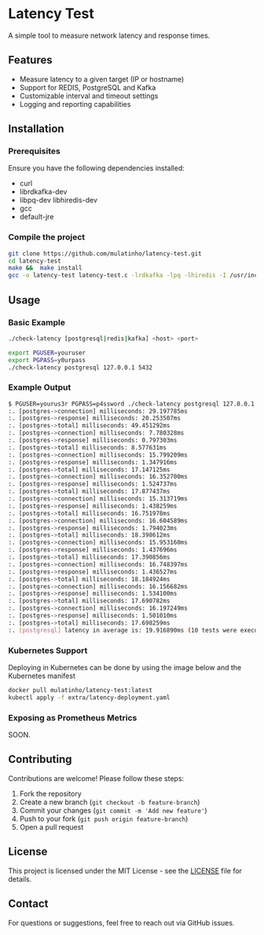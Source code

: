 # Latency Test

A simple tool to measure network latency and response times.

## Features
- Measure latency to a given target (IP or hostname)
- Support for REDIS, PostgreSQL and Kafka
- Customizable interval and timeout settings
- Logging and reporting capabilities

## Installation

### Prerequisites

Ensure you have the following dependencies installed:

- curl 
- librdkafka-dev 
- libpq-dev libhiredis-dev 
- gcc 
- default-jre

### Compile the project

```sh
git clone https://github.com/mulatinho/latency-test.git
cd latency-test
make &&  make install
gcc -o latency-test latency-test.c -lrdkafka -lpq -lhiredis -I /usr/include/postgresql/ -I/usr/include/hiredis
```

## Usage

### Basic Example
```sh
./check-latency [postgresql|redis|kafka] <host> <port>

export PGUSER=youruser
export PGPASS=y0urpass
./check-latency postgresql 127.0.0.1 5432
```

### Example Output

```sh
$ PGUSER=yourus3r PGPASS=p4ssword ./check-latency postgresql 127.0.0.1 5432
:. [postgres->connection] milliseconds: 29.197785ms
:. [postgres->response] milliseconds: 20.253507ms
:. [postgres->total] milliseconds: 49.451292ms
:. [postgres->connection] milliseconds: 7.780328ms
:. [postgres->response] milliseconds: 0.797303ms
:. [postgres->total] milliseconds: 8.577631ms
:. [postgres->connection] milliseconds: 15.799209ms
:. [postgres->response] milliseconds: 1.347916ms
:. [postgres->total] milliseconds: 17.147125ms
:. [postgres->connection] milliseconds: 16.352700ms
:. [postgres->response] milliseconds: 1.524737ms
:. [postgres->total] milliseconds: 17.877437ms
:. [postgres->connection] milliseconds: 15.313719ms
:. [postgres->response] milliseconds: 1.438259ms
:. [postgres->total] milliseconds: 16.751978ms
:. [postgres->connection] milliseconds: 16.604589ms
:. [postgres->response] milliseconds: 1.794023ms
:. [postgres->total] milliseconds: 18.398612ms
:. [postgres->connection] milliseconds: 15.953160ms
:. [postgres->response] milliseconds: 1.437696ms
:. [postgres->total] milliseconds: 17.390856ms
:. [postgres->connection] milliseconds: 16.748397ms
:. [postgres->response] milliseconds: 1.436527ms
:. [postgres->total] milliseconds: 18.184924ms
:. [postgres->connection] milliseconds: 16.156682ms
:. [postgres->response] milliseconds: 1.534100ms
:. [postgres->total] milliseconds: 17.690782ms
:. [postgres->connection] milliseconds: 16.197249ms
:. [postgres->response] milliseconds: 1.501010ms
:. [postgres->total] milliseconds: 17.698259ms
:. [postgresql] latency in average is: 19.916890ms (10 tests were executed)
```

### Kubernetes Support

Deploying in Kubernetes can be done by using the image below and the Kubernetes manifest
```sh
docker pull mulatinho/latency-test:latest
kubectl apply -f extra/latency-deployment.yaml
```

### Exposing as Prometheus Metrics
SOON.

## Contributing
Contributions are welcome! Please follow these steps:
1. Fork the repository
2. Create a new branch (`git checkout -b feature-branch`)
3. Commit your changes (`git commit -m 'Add new feature'`)
4. Push to your fork (`git push origin feature-branch`)
5. Open a pull request

## License
This project is licensed under the MIT License - see the [LICENSE](LICENSE) file for details.

## Contact
For questions or suggestions, feel free to reach out via GitHub issues.


